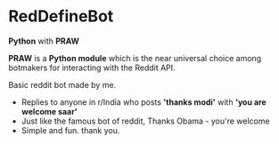 # RedDefineBot
**Python** with **PRAW**

**PRAW** is a **Python module** which is the near universal choice among botmakers for interacting with the Reddit API.

Basic reddit bot made by me.

- Replies to anyone in r/India who posts **'thanks modi'** with **'you are welcome saar'**
- Just like the famous bot of reddit, Thanks Obama - you're welcome
- Simple and fun. thank you.
